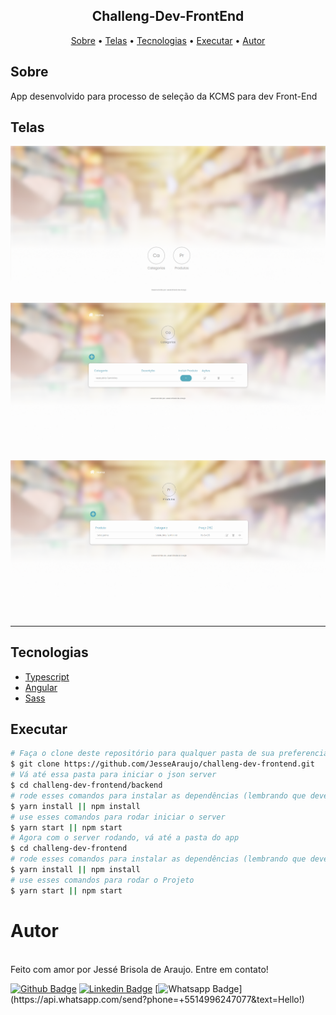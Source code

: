 <h2 align="center">
  Challeng-Dev-FrontEnd
</h2>

<p align="center">
 <a href="#sobre">Sobre</a> •
 <a href="#telas">Telas</a> •
 <a href="#tecnologias">Tecnologias</a> •  
 <a href="#executar">Executar</a> •  
 <a href="#autor">Autor</a>
</p>

## Sobre

App desenvolvido para processo de seleção da KCMS para dev Front-End

## Telas

<img src="/src/assets/print/home.png" width="700px;">
<img src="/src/assets/print/categorias.png" width="700px;">
<img src="/src/assets/print/produtos.png" width="700px;">

---

## Tecnologias

- [Typescript](https://www.typescriptlang.org/)
- [Angular](https://angular.io/)
- [Sass](https://sass-lang.com/)

## Executar

```bash
# Faça o clone deste repositório para qualquer pasta de sua preferencia
$ git clone https://github.com/JesseAraujo/challeng-dev-frontend.git
# Vá até essa pasta para iniciar o json server
$ cd challeng-dev-frontend/backend
# rode esses comandos para instalar as dependências (lembrando que deverá ter o node instalado em sua máquina)
$ yarn install || npm install
# use esses comandos para rodar iniciar o server
$ yarn start || npm start
# Agora com o server rodando, vá até a pasta do app
$ cd challeng-dev-frontend
# rode esses comandos para instalar as dependências (lembrando que deverá ter o node instalado em sua máquina)
$ yarn install || npm install
# use esses comandos para rodar o Projeto
$ yarn start || npm start
```

# Autor

<img style="border-radius: 50%;" src="https://avatars.githubusercontent.com/u/28305012?s=460&u=e947608a2d0a560ea99595c3b37e3a02ef1ad93b&v=4" width="100px;" alt=""/>
 <br />
Feito com amor por Jessé Brisola de Araujo. Entre em contato!

<br />

[![Github Badge](https://img.shields.io/badge/-Github-000?style=flat-square&logo=Github&logoColor=white&link=link_do_seu_perfil_no_github)](https://github.com/JesseAraujo)
[![Linkedin Badge](https://img.shields.io/badge/-LinkedIn-blue?style=flat-square&logo=Linkedin&logoColor=white&link=https://www.linkedin.com/in/diego-ferreira-34b6348b/)](https://www.linkedin.com/in/jesse-brisola-de-araujo/)
[![Whatsapp Badge](https://img.shields.io/badge/-Whatsapp-4CA143?style=flat-square&labelColor=4CA143&logo=whatsapp&logoColor=white&link=https://api.whatsapp.com/send?phone=+5514996247077&text=Hello!)](https://api.whatsapp.com/send?phone=+5514996247077&text=Hello!)

